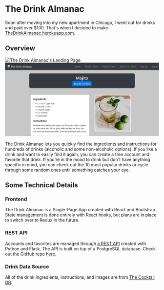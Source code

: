 # The Drink Almanac

Soon after moving into my new apartment in Chicago, I went out for drinks and paid over $100. That's when I decided to make [TheDrinkAlmanac.herokuapp.com](https://thedrinkalmanac.herokuapp.com).

## Overview

![The Drink Almanac's Landing Page](screenshots/home.png)
![Example Drink Page](screenshots/mojito.png)

The Drink Almanac lets you quickly find the ingredients and instructions for hundreds of drinks (alcoholic and some non-alcoholic options). If you like a drink and want to easily find it again, you can create a free account and favorite that drink. If you're in the mood to drink but don't have anything specific in mind, you can check out the 10 most popular drinks or cycle through some random ones until something catches your eye.


## Some Technical Details

### Frontend

The Drink Almanac is a Single-Page App created with React and Bootstrap. State management is done entirely with React hooks, but plans are in place to switch over to Redux in the future.

### REST API 

Accounts and favorites are managed through [a REST API](https://thedrinkalmanacapi.herokuapp.com) created with Python and Flask. The API is built on top of a PostgreSQL database. Check out the GitHub repo [here](https://github.com/ryan-kp-miller/The-Drink-Almanac-API).

### Drink Data Source

All of the drink ingredients, instructions, and images are from [The Cocktail DB](https://www.thecocktaildb.com/api.php).

